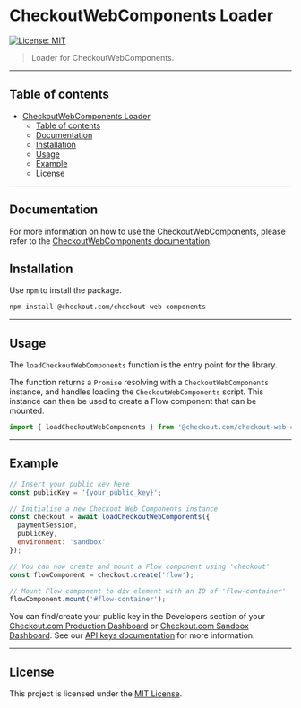 # CheckoutWebComponents Loader

[![License: MIT](https://img.shields.io/badge/License-MIT-yellow.svg)](LICENSE)

> Loader for CheckoutWebComponents.

---

## Table of contents

- [CheckoutWebComponents Loader](#checkoutwebcomponents-loader)
  - [Table of contents](#table-of-contents)
  - [Documentation](#documentation)
  - [Installation](#installation)
  - [Usage](#usage)
  - [Example](#example)
  - [License](#license)

---

## Documentation

For more information on how to use the CheckoutWebComponents, please refer to the [CheckoutWebComponents documentation](https://www.checkout.com/docs/payments/accept-payments/accept-a-payment-on-your-website/get-started-with-flow).

## Installation

Use `npm` to install the package.

```bash
npm install @checkout.com/checkout-web-components
```

---

## Usage

The `loadCheckoutWebComponents` function is the entry point for the library.

The function returns a `Promise` resolving with a `CheckoutWebComponents` instance, and handles loading the `CheckoutWebComponents` script. This instance can then be used to create a Flow component that can be mounted.

```js
import { loadCheckoutWebComponents } from '@checkout.com/checkout-web-components';
```

---

## Example

```js
// Insert your public key here
const publicKey = '{your_public_key}';

// Initialise a new Checkout Web Components instance
const checkout = await loadCheckoutWebComponents({
  paymentSession,
  publicKey,
  environment: 'sandbox'
});

// You can now create and mount a Flow component using 'checkout'
const flowComponent = checkout.create('flow');

// Mount Flow component to div element with an ID of 'flow-container'
flowComponent.mount('#flow-container');
```

You can find/create your public key in the Developers section of your [Checkout.com Production Dashboard](https://dashboard.checkout.com/) or [Checkout.com Sandbox Dashboard](https://dashboard.sandbox.checkout.com/). See our [API keys documentation](https://www.checkout.com/docs/business-operations/use-the-dashboard/developers#Manage_API_authentication) for more information.

---

## License

This project is licensed under the [MIT License](./LICENSE).
